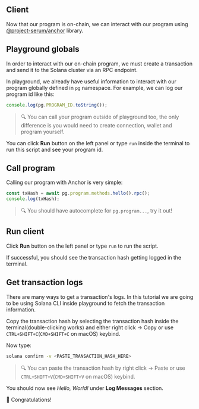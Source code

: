## Client

Now that our program is on-chain, we can interact with our program using [@project-serum/anchor](https://www.npmjs.com/package/@project-serum/anchor) library.

## Playground globals

In order to interact with our on-chain program, we must create a transaction and send it to the Solana cluster via an RPC endpoint.

In playground, we already have useful information to interact with our program globally defined in `pg` namespace.
For example, we can log our program id like this:

```ts
console.log(pg.PROGRAM_ID.toString());
```

> 🔍️ You can call your program outside of playground too, the only difference is you would need to create connection, wallet and program yourself.

You can click **Run** button on the left panel or type `run` inside the terminal to run this script and see your program id.

## Call program

Calling our program with Anchor is very simple:

```ts
const txHash = await pg.program.methods.hello().rpc();
console.log(txHash);
```

> 🔍️ You should have autocomplete for `pg.program...`, try it out!

## Run client

Click **Run** button on the left panel or type `run` to run the script.

If successful, you should see the transaction hash getting logged in the terminal.

## Get transaction logs

There are many ways to get a transaction's logs. In this tutorial we are going to be using Solana CLI inside playground to fetch the transaction information.

Copy the transaction hash by selecting the transaction hash inside the terminal(double-clicking works) and either right click -> Copy or use `CTRL+SHIFT+C`(`CMD+SHIFT+C` on macOS) keybind.

Now type:

```sh
solana confirm -v <PASTE_TRANSACTION_HASH_HERE>
```

> 🔍️ You can paste the transaction hash by right click -> Paste or use `CTRL+SHIFT+V`(`CMD+SHIFT+V` on macOS) keybind.

You should now see _Hello, World!_ under **Log Messages** section.

🎉️ Congratulations!
